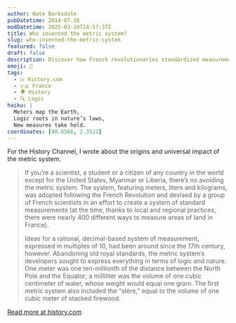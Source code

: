 ```yaml
---
author: Nate Barksdale
pubDatetime: 2014-07-16
modDatetime: 2025-03-20T14:57:37Z
title: Who invented the metric system?
slug: who-invented-the-metric-system
featured: false
draft: false
description: Discover how French revolutionaries standardized measurements and gave us the metric system, simplifying everything from science to daily life.
emoji: 📏
tags:
  - 🇭 History.com
  - 🇫🇷 France
  - 🌍 History
  - 🔍 Logic
haiku: |
  Meters map the Earth,  
  Logic roots in nature’s laws,  
  New measures take hold.
coordinates: [48.8566, 2.3522]
---
```


For the History Channel, I wrote about the origins and universal impact of the metric system.

> If you’re a scientist, a student or a citizen of any country in the world except for the United States, Myanmar or Liberia, there’s no avoiding the metric system. The system, featuring meters, liters and kilograms, was adopted following the French Revolution and devised by a group of French scientists in an effort to create a system of standard measurements (at the time, thanks to local and regional practices, there were nearly 400 different ways to measure areas of land in France).
>
> Ideas for a rational, decimal-based system of measurement, expressed in multiples of 10, had been around since the 17th century, however. Abandoning old royal standards, the metric system’s developers sought to express everything in terms of logic and nature. One meter was one ten-millionth of the distance between the North Pole and the Equator; a milliliter was the volume of one cubic centimeter of water, whose weight would equal one gram. The first metric system also included the “stère,” equal to the volume of one cubic meter of stacked firewood.

[Read more at history.com](https://www.history.com/news/who-invented-the-metric-system)
